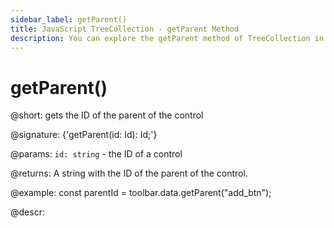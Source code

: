 ```yaml
---
sidebar_label: getParent()
title: JavaScript TreeCollection - getParent Method 
description: You can explore the getParent method of TreeCollection in the documentation of the DHTMLX JavaScript UI library. Browse developer guides and API reference, try out code examples and live demos, and download a free 30-day evaluation version of DHTMLX Suite 7.
---
```


# getParent()

@short: gets the ID of the parent of the control

@signature: {'getParent(id: Id): Id;'}

@params:
`id: string` - the ID of a control

@returns:
A string with the ID of the parent of the control.

@example:
const parentId = toolbar.data.getParent("add_btn");

@descr:
